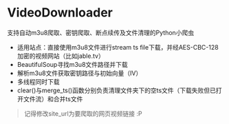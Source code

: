 # VideoDownloader
支持自动m3u8爬取、密钥爬取、断点续传及文件清理的Python小爬虫

- 适用站点：直接使用m3u8文件进行stream ts file下载，并经AES-CBC-128加密的视频网站（比如jable.tv）
- BeautifulSoup寻找m3u8文件路径并下载
- 解析m3u8文件获取密钥路径与初始向量（IV）
- 多线程同时下载
- clear()与merge_ts()函数分别负责清理文件夹下的空ts文件（下载失败但已打开文件流）和合并ts文件

> 记得修改site_url为要爬取的网页视频链接 :P

